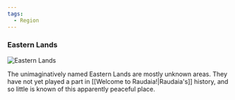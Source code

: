 ```yaml
---
tags:
  - Region
---
```


### Eastern Lands

![Eastern Lands](eastern-lands.png)

The unimaginatively named Eastern Lands are mostly unknown areas. They have not yet played a part in [[Welcome to Raudaia!|Raudaia's]] history, and so little is known of this apparently peaceful place.
